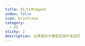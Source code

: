 ```yaml
---
title: AI/LLM/Agent
index: false
icon: briefcase
category:
  - AI
sticky: 2
description: 记录我的大模型应用开发经历
---
```


<Catalog />